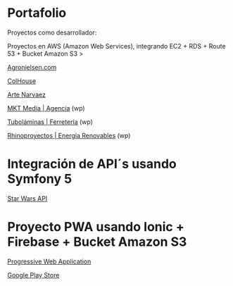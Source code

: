 # Portafolio
Proyectos como desarrollador:

Proyectos en AWS (Amazon Web Services), integrando EC2 + RDS + Route 53 + Bucket Amazon S3 >
<p><a href="https://agronielsen.com/" target="_blank">Agronielsen.com</a></p>
<p><a href="https://colhouse.com.co/" target="_blank">ColHouse</a></p>
<p><a href="https://artenarvaez.com/" target="_blank">Arte Narvaez</a></p>
<p><a href="https://mktmedia.co/" target="_blank">MKT Media | Agencia</a> (wp)</p>
<p><a href="https://tubolaminas.com/" target="_blank">Tuboláminas | Ferretería</a> (wp)</p>
<p><a href="https://rhinoproyectos.co/" target="_blank">Rhinoproyectos | Energía Renovables</a> (wp)</p>

# Integración de API´s usando Symfony 5
<p><a href="http://52.214.163.186/symfonymovies/public/" target="_blank">Star Wars API</a></p>

# Proyecto PWA usando Ionic + Firebase + Bucket Amazon S3
<p><a href="http://52.214.163.186/symfonymovies/public/" target="_blank">Progressive Web Application</a></p>
<p><a href="http://52.214.163.186/symfonymovies/public/" target="_blank">Google Play Store</a></p>
